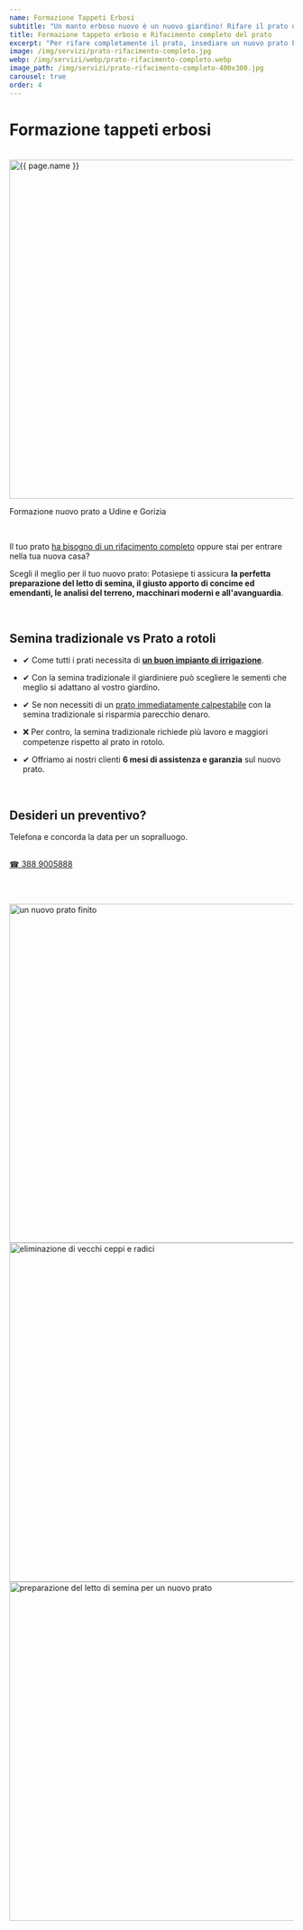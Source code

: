 ```yaml
---
name: Formazione Tappeti Erbosi
subtitle: "Un manto erboso nuovo è un nuovo giardino! Rifare il prato da zero."
title: Formazione tappeto erboso e Rifacimento completo del prato
excerpt: "Per rifare completamente il prato, insediare un nuovo prato Potasiepe assicura la perfetta preparazione del letto di semina con 6 mesi di assistenza e garanzia."
image: /img/servizi/prato-rifacimento-completo.jpg
webp: /img/servizi/webp/prato-rifacimento-completo.webp
image_path: /img/servizi/prato-rifacimento-completo-400x300.jpg
carousel: true
order: 4
---
```

# Formazione tappeti erbosi

<br>
<div class="carousel">
<picture>
  <source srcset="{{ page.webp }}" type="image/webp">
  <source srcset="{{ page.image }}" type="image/jpeg">
  <img src="{{ page.image }}" width="800" height="600" alt="{{ page.name }}" title="{{ page.name }}"/>
</picture>
</div>
<p class="text-center">Formazione nuovo prato a Udine e Gorizia</p>
<br>

Il tuo prato [ha bisogno di un rifacimento completo](/servizi/rigenerazione-prato "Forse è sufficiente un rinnovamento del prato?") oppure stai per entrare nella tua nuova casa?

Scegli il meglio per il tuo nuovo prato: Potasiepe ti assicura **la perfetta preparazione del letto di semina, il giusto apporto di concime ed emendanti, le analisi del terreno, macchinari moderni e all'avanguardia**.

<br>

## Semina tradizionale vs Prato a rotoli

- &#10004; Come tutti i prati necessita di **[un buon impianto di irrigazione](/prodotti/impianti-di-irrigazione/ "irrigazione giardino")**.

- &#10004; Con la semina tradizionale il giardiniere può scegliere le sementi che meglio si adattano al vostro giardino.

- &#10004; Se non necessiti di un [prato immediatamente calpestabile](/prodotti/prato-a-rotoli/ "Parto in zolla") con la semina tradizionale si risparmia parecchio denaro.

- ❌ Per contro, la semina tradizionale richiede più lavoro e maggiori competenze rispetto al prato in rotolo.

- &#10004; Offriamo ai nostri clienti **6 mesi di assistenza e garanzia** sul nuovo prato.

<br>
<div class="text-center">
  <h2>Desideri un preventivo?</h2>
  <p>Telefona e concorda la data per un sopralluogo.</p>
  <br>
  <a title="Chiama adesso per un preventivo gratuito" href="tel:+393889005888" class="button">&#9742; 388 9005888</a>
</div>

<br><br>
<div class="carousel">
  <img class="mySlides" width ="800" height="600" src="{{ site.baseurl }}/img/servizi/nuovo-prato-finito.jpg" alt="un nuovo prato finito" title="un nuovo prato finito">
  <img class="mySlides" width ="800" height="600" src="{{ site.baseurl }}/img/servizi/rimozione-ceppo-e-radici.jpg" alt="eliminazione di vecchi ceppi e radici" title="eliminazione di ceppi e radici">
  <img class="mySlides" width ="800" height="600" src="{{ site.baseurl }}/img/servizi/preparazione-letto-di-semina.jpg" alt="preparazione del letto di semina per un nuovo prato" title="letto di semina prato">
</div>
<br><br>
